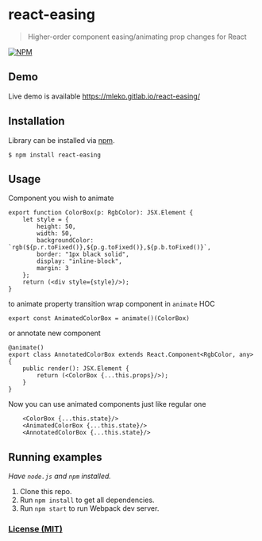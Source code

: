 # react-easing
> Higher-order component easing/animating prop changes for React

[![NPM](https://nodei.co/npm/react-easing.png?compact=true)](https://nodei.co/npm/react-easing/)

## Demo

Live demo is available https://mleko.gitlab.io/react-easing/

## Installation

Library can be installed via [npm](https://www.npmjs.com/package/react-easing).

```
$ npm install react-easing
```

## Usage
Component you wish to animate
```
export function ColorBox(p: RgbColor): JSX.Element {
	let style = {
		height: 50,
		width: 50,
		backgroundColor: `rgb(${p.r.toFixed()},${p.g.toFixed()},${p.b.toFixed()}`,
		border: "1px black solid",
		display: "inline-block",
		margin: 3
	};
	return (<div style={style}/>);
}
```

to animate property transition wrap component in `animate` HOC
```
export const AnimatedColorBox = animate()(ColorBox)
```

or annotate new component
```
@animate()
export class AnnotatedColorBox extends React.Component<RgbColor, any> {
	public render(): JSX.Element {
		return (<ColorBox {...this.props}/>);
	}
}
```

Now you can use animated components just like regular one
```
    <ColorBox {...this.state}/>
    <AnimatedColorBox {...this.state}/>
    <AnnotatedColorBox {...this.state}/>
```
## Running examples

  *Have `node.js` and `npm` installed.*

 1. Clone this repo.
 2. Run `npm install` to get all dependencies.
 3. Run `npm start` to run Webpack dev server.


### [License (MIT)](LICENSE.md)
